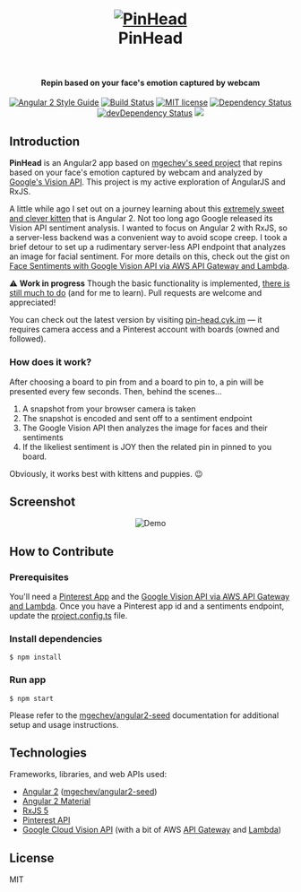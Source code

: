<h1 align="center">
  <a href="https://pin-head.surge.sh/"><img src="https://cloud.githubusercontent.com/assets/423755/15446269/6aee257e-1ecf-11e6-85a2-28c700964fcc.png" alt="PinHead"></a>
  <br>
  PinHead
  <br>
  <br>
</h1>

<h4 align="center">Repin based on your face's emotion captured by webcam</h4>

<p align="center">
 <a href="https://github.com/mgechev/angular2-style-guide"><img src="https://mgechev.github.io/angular2-style-guide/images/badge.svg" alt="Angular 2 Style Guide"></a>
 <a href="https://travis-ci.org/cyk/pin-head"><img src="https://travis-ci.org/cyk/pin-head.svg?branch=master" alt="Build Status"></a>
 <a href="http://opensource.org/licenses/MIT"><img src="http://img.shields.io/badge/license-MIT-brightgreen.svg" alt="MIT license"></a>
 <a href="https://david-dm.org/cyk/pin-head"><img src="https://david-dm.org/cyk/pin-head.svg" alt="Dependency Status"></a>
 <a href="https://david-dm.org/cyk/pin-head#info=devDependencies"><img src="https://david-dm.org/cyk/pin-head/dev-status.svg" alt="devDependency Status"></a>
<a href="#technologies"><img src="https://cloud.githubusercontent.com/assets/423755/15264045/04adfb00-1924-11e6-8fd2-208c7e5d2ffc.png"></a>
</p>

## Introduction

**PinHead** is an Angular2 app based on [mgechev's seed project](https://github.com/mgechev/angular2-seed) that repins based on your face's emotion captured by webcam and analyzed by [Google's Vision API](https://cloud.google.com/vision/). This project is my active exploration of AngularJS and RxJS.

A little while ago I set out on a journey learning about this [extremely sweet and clever kitten](http://whichcatisyourjavascriptframework.com/#angular2) that is Angular 2. Not too long ago Google released its Vision API sentiment analysis. I wanted to focus on Angular 2 with RxJS, so a server-less backend was a convenient way to avoid scope creep. I took a brief detour to set up a rudimentary server-less API endpoint that analyzes an image for facial sentiment. For more details on this, check out the gist on [Face Sentiments with Google Vision API via AWS API Gateway and Lambda](https://gist.github.com/cyk/8ec6481d3dcbe10376f8).

:warning: **Work in progress**  Though the basic functionality is implemented, [there is still much to do](https://github.com/cyk/pin-head/issues) (and for me to learn). Pull requests are welcome and appreciated! 

You can check out the latest version by visiting [pin-head.cyk.im](http://pin-head.cyk.im) &mdash; it requires camera access and a Pinterest account with boards (owned and followed).

### How does it work?

After choosing a board to pin from and a board to pin to, a pin will be presented every few seconds. Then, behind the scenes...

1. A snapshot from your browser camera is taken
2. The snapshot is encoded and sent off to a sentiment endpoint
3. The Google Vision API then analyzes the image for faces and their sentiments
4. If the likeliest sentiment is JOY then the related pin in pinned to you board.

Obviously, it works best with kittens and puppies. :wink:

## Screenshot

<p align="center">
	<img src="http://i.imgur.com/QMpj44K.gif" alt="Demo">
</p>

## How to Contribute

### Prerequisites

You'll need a [Pinterest App](https://developers.pinterest.com/apps/) and the [Google Vision API via AWS API Gateway and Lambda](https://gist.github.com/cyk/8ec6481d3dcbe10376f8). Once you have a Pinterest app id and a sentiments endpoint, update the [project.config.ts](https://github.com/cyk/pin-head/blob/master/tools/config/project.config.ts) file.

### Install dependencies

```
$ npm install
```
### Run app

```
$ npm start
```

Please refer to the [mgechev/angular2-seed](http://github.com/mgechev/angular2-seed) documentation for additional setup and usage instructions.

## Technologies

Frameworks, libraries, and web APIs used:

- [Angular 2](https://angular.io/) ([mgechev/angular2-seed](http://github.com/mgechev/angular2-seed))
- [Angular 2 Material](https://github.com/angular/material2)
- [RxJS 5](https://github.com/ReactiveX/rxjs)
- [Pinterest API](https://developers.pinterest.com/docs/getting-started/introduction/)
- [Google Cloud Vision API](https://cloud.google.com/vision/) (with a bit of AWS [API Gateway](https://aws.amazon.com/api-gateway/) and [Lambda](https://aws.amazon.com/lambda/))


## License

MIT
